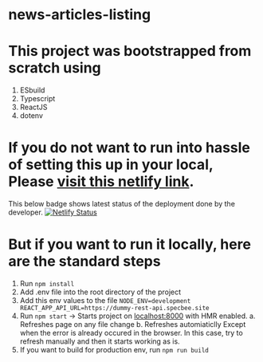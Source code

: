 # news-articles-listing


# This project was bootstrapped from scratch using
1. ESbuild
2. Typescript
3. ReactJS
4. dotenv

# If you do not want to run into hassle of setting this up in your local, Please [visit this netlify link](https://main--newslisting.netlify.app/).
This below badge shows latest status of the deployment done by the developer.
[![Netlify Status](https://api.netlify.com/api/v1/badges/16452711-aa6d-4e8d-90c3-c834a4c75fdb/deploy-status?branch=main)](https://app.netlify.com/sites/newslisting/deploys)

# But if you want to run it locally, here are the standard steps

1. Run `npm install`
2. Add .env file into the root directory of the project
3. Add this env values to the file
`
NODE_ENV=development
REACT_APP_API_URL=https://dummy-rest-api.specbee.site
`
4. Run `npm start` -> Starts project on [localhost:8000](https://localhost:8000) with HMR enabled.
    a. Refreshes page on any file change
    b. Refreshes automiaticlly Except when the error is already occured in the browser. In this case, try to refresh manually and then it starts working as is.
5. If you want to build for production env, run `npm run build`
